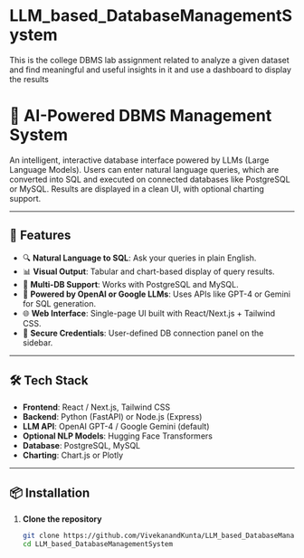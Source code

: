 # LLM_based_DatabaseManagementSystem
This is the college DBMS lab assignment related to analyze a given dataset and find meaningful and useful insights in it and use a dashboard to display the results 

# 🧠 AI-Powered DBMS Management System

An intelligent, interactive database interface powered by LLMs (Large Language Models). Users can enter natural language queries, which are converted into SQL and executed on connected databases like PostgreSQL or MySQL. Results are displayed in a clean UI, with optional charting support.

---

## 🚀 Features

- 🔍 **Natural Language to SQL**: Ask your queries in plain English.
- 📊 **Visual Output**: Tabular and chart-based display of query results.
- 💾 **Multi-DB Support**: Works with PostgreSQL and MySQL.
- 🧠 **Powered by OpenAI or Google LLMs**: Uses APIs like GPT-4 or Gemini for SQL generation.
- 🌐 **Web Interface**: Single-page UI built with React/Next.js + Tailwind CSS.
- 🔐 **Secure Credentials**: User-defined DB connection panel on the sidebar.

---

## 🛠️ Tech Stack

- **Frontend**: React / Next.js, Tailwind CSS
- **Backend**: Python (FastAPI) or Node.js (Express)
- **LLM API**: OpenAI GPT-4 / Google Gemini (default)
- **Optional NLP Models**: Hugging Face Transformers
- **Database**: PostgreSQL, MySQL
- **Charting**: Chart.js or Plotly

---

## 📦 Installation

1. **Clone the repository**
   ```bash
   git clone https://github.com/VivekanandKunta/LLM_based_DatabaseManagementSystem.git
   cd LLM_based_DatabaseManagementSystem
